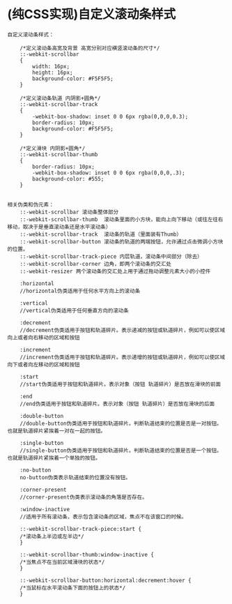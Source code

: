# (纯CSS实现)自定义滚动条样式
    自定义滚动条样式：

        /*定义滚动条高宽及背景 高宽分别对应横竖滚动条的尺寸*/
        ::-webkit-scrollbar
        {
            width: 16px;
            height: 16px;
            background-color: #F5F5F5;
        }
        
        /*定义滚动条轨道 内阴影+圆角*/
        ::-webkit-scrollbar-track
        {
            -webkit-box-shadow: inset 0 0 6px rgba(0,0,0,0.3);
            border-radius: 10px;
            background-color: #F5F5F5;
        }
        
        /*定义滑块 内阴影+圆角*/
        ::-webkit-scrollbar-thumb
        {
            border-radius: 10px;
            -webkit-box-shadow: inset 0 0 6px rgba(0,0,0,.3);
            background-color: #555;
        }


    相关伪类和伪元素：
        ::-webkit-scrollbar 滚动条整体部分
        ::-webkit-scrollbar-thumb  滚动条里面的小方块，能向上向下移动（或往左往右移动，取决于是垂直滚动条还是水平滚动条）
        ::-webkit-scrollbar-track  滚动条的轨道（里面装有Thumb）
        ::-webkit-scrollbar-button 滚动条的轨道的两端按钮，允许通过点击微调小方块的位置。
        ::-webkit-scrollbar-track-piece 内层轨道，滚动条中间部分（除去）
        ::-webkit-scrollbar-corner 边角，即两个滚动条的交汇处
        ::-webkit-resizer 两个滚动条的交汇处上用于通过拖动调整元素大小的小控件

        :horizontal
        //horizontal伪类适用于任何水平方向上的滚动条
        
        :vertical
        //vertical伪类适用于任何垂直方向的滚动条
        
        :decrement
        //decrement伪类适用于按钮和轨道碎片。表示递减的按钮或轨道碎片，例如可以使区域向上或者向右移动的区域和按钮
        
        :increment
        //increment伪类适用于按钮和轨道碎片。表示递增的按钮或轨道碎片，例如可以使区域向下或者向左移动的区域和按钮
        
        :start
        //start伪类适用于按钮和轨道碎片。表示对象（按钮 轨道碎片）是否放在滑块的前面
        
        :end
        //end伪类适用于按钮和轨道碎片。表示对象（按钮 轨道碎片）是否放在滑块的后面
        
        :double-button
        //double-button伪类适用于按钮和轨道碎片。判断轨道结束的位置是否是一对按钮。也就是轨道碎片紧挨着一对在一起的按钮。
        
        :single-button
        //single-button伪类适用于按钮和轨道碎片。判断轨道结束的位置是否是一个按钮。也就是轨道碎片紧挨着一个单独的按钮。
        
        :no-button
        no-button伪类表示轨道结束的位置没有按钮。
        
        :corner-present
        //corner-present伪类表示滚动条的角落是否存在。
        
        :window-inactive
        //适用于所有滚动条，表示包含滚动条的区域，焦点不在该窗口的时候。
        
        ::-webkit-scrollbar-track-piece:start {
        /*滚动条上半边或左半边*/
        }
        
        ::-webkit-scrollbar-thumb:window-inactive {
        /*当焦点不在当前区域滑块的状态*/
        }
        
        ::-webkit-scrollbar-button:horizontal:decrement:hover {
        /*当鼠标在水平滚动条下面的按钮上的状态*/
        }
